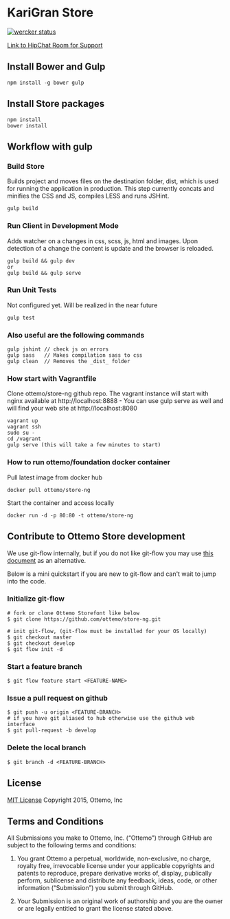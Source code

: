 KariGran Store
==========

[![wercker status](https://app.wercker.com/status/1e2fcb8f688e528503e95f17fbf5b081/m "wercker status")](https://app.wercker.com/project/bykey/1e2fcb8f688e528503e95f17fbf5b081)

[Link to HipChat Room for Support](https://www.hipchat.com/gWgE1EkYF)

## Install Bower and Gulp

    npm install -g bower gulp

## Install Store packages

    npm install
    bower install

## Workflow with gulp

### Build Store
Builds project and moves files on the destination folder, dist, which is used for running the application in production. This step currently concats and minifies the CSS and JS, compiles LESS and runs JSHint.

    gulp build

### Run Client in Development Mode
Adds watcher on a changes in css, scss, js, html and images. Upon detection of a change the content is update and the browser is reloaded.

    gulp build && gulp dev
    or
    gulp build && gulp serve

### Run Unit Tests
Not configured yet. Will be realized in the near future

    gulp test

### Also useful are the following commands
    gulp jshint // check js on errors
    gulp sass   // Makes compilation sass to css
    gulp clean  // Removes the _dist_ folder

### How start with Vagrantfile
Clone ottemo/store-ng github repo. The vagrant instance will start with nginx available at http://localhost:8888 - You can use gulp serve as well and will find your web site at http://localhost:8080

    vagrant up
    vagrant ssh
    sudo su -
    cd /vagrant
    gulp serve (this will take a few minutes to start)

### How to run ottemo/foundation docker container
Pull latest image from docker hub

    docker pull ottemo/store-ng

Start the container and access locally

    docker run -d -p 80:80 -t ottemo/store-ng

## Contribute to Ottemo Store development
We use git-flow internally, but if you do not like git-flow you may use [this document](CONTRIBUTOR.md) as an alternative.

Below is a mini quickstart if you are new to git-flow and can't wait to jump into the code.

### Initialize git-flow

    # fork or clone Ottemo Storefont like below
    $ git clone https://github.com/ottemo/store-ng.git

    # init git-flow, (git-flow must be installed for your OS locally)
    $ git checkout master
    $ git checkout develop
    $ git flow init -d

### Start a feature branch
    $ git flow feature start <FEATURE-NAME>

### Issue a pull request on github
    $ git push -u origin <FEATURE-BRANCH>
    # if you have git aliased to hub otherwise use the github web interface
    $ git pull-request -b develop

### Delete the local branch
    $ git branch -d <FEATURE-BRANCH>


## License

[MIT License](LICENSE.md) Copyright 2015, Ottemo, Inc

## Terms and Conditions

All Submissions you make to Ottemo, Inc. (“Ottemo”) through GitHub are subject
to the following terms and conditions:

1.	You grant Ottemo a perpetual, worldwide, non-exclusive, no charge, royalty
free, irrevocable license under your applicable copyrights and patents to
reproduce, prepare derivative works of, display, publically perform, sublicense
and distribute any feedback, ideas, code, or other information (“Submission”)
you submit through GitHub.

2.	Your Submission is an original work of authorship and you are the owner or are legally entitled to grant the license stated above.
